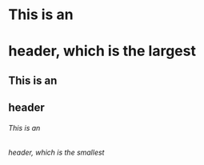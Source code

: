 # This is an <h1> header, which is the largest

## This is an <h2> header

###### This is an <h6> header, which is the smallest

  
